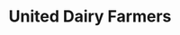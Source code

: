 ---
title: "United Dairy Farmers"
url: /cincinnati/united-dairy-farmers-lebanon-road/
shop: Lebensmittel
---